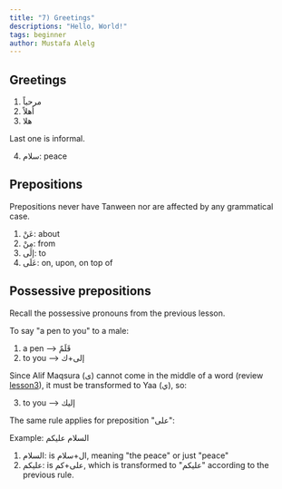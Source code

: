 ```yaml
---
title: "7) Greetings"
descriptions: "Hello, World!"
tags: beginner
author: Mustafa Alelg
---
```


## Greetings

1. مرحباً
2. أهلاً
3. هلا

Last one is informal.

4. سلام: peace

## Prepositions

Prepositions never have Tanween nor are affected by any grammatical case.

1. عَنْ: about
2. مِنْ: from
3. إلَى: to
4. عَلَى: on, upon, on top of

## Possessive prepositions

Recall the possessive pronouns from the previous lesson.

To say "a pen to you" to a male:

1. a pen --> قَلَمٌ
2. to you --> إلى+ك

Since Alif Maqsura (ى) cannot come in the middle of a word (review [lesson3](https://al-mubeen.com/3-diacritics/)), it must be transformed to Yaa (ي), so:

3. to you --> إليك

The same rule applies for preposition "على":

Example: السلام عليكم

1. السلام: is ال+سلام, meaning "the peace" or just "peace"
2. عليكم: is على+كم, which is transformed to "عليكم" according to the previous rule.